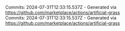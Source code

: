 Commits: 2024-07-31T12:33:15.537Z - Generated via https://github.com/marketplace/actions/artificial-grass
<br>
Commits: 2024-07-31T12:33:15.537Z - Generated via https://github.com/marketplace/actions/artificial-grass
<br>
